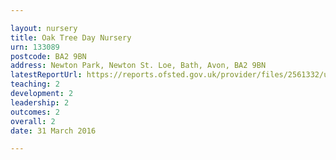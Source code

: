 ```yaml
---

layout: nursery
title: Oak Tree Day Nursery
urn: 133089
postcode: BA2 9BN
address: Newton Park, Newton St. Loe, Bath, Avon, BA2 9BN
latestReportUrl: https://reports.ofsted.gov.uk/provider/files/2561332/urn/133089.pdf
teaching: 2
development: 2
leadership: 2
outcomes: 2
overall: 2
date: 31 March 2016

---
```

